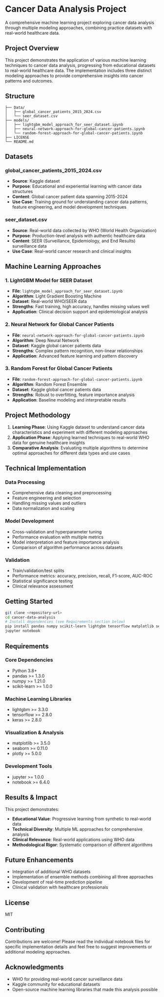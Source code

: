 # Cancer Data Analysis Project

A comprehensive machine learning project exploring cancer data analysis through multiple modeling approaches, combining practice datasets with real-world healthcare data.

## Project Overview

This project demonstrates the application of various machine learning techniques to cancer data analysis, progressing from educational datasets to real-world healthcare data. The implementation includes three distinct modeling approaches to provide comprehensive insights into cancer patterns and outcomes.

## Structure

```
├── Data/
│   ├── global_cancer_patients_2015_2024.csv
│   └── seer_dataset.csv
├── models/
│   ├── lightgbm_model_approach_for_seer_dataset.ipynb
│   ├── neural-network-approach-for-global-cancer-patients.ipynb
│   └── random-forest-approach-for-global-cancer-patients.ipynb
├── LICENSE
└── README.md
```

## Datasets

### global_cancer_patients_2015_2024.csv
- **Source**: Kaggle dataset
- **Purpose**: Educational and experiential learning with cancer data structures
- **Content**: Global cancer patient data spanning 2015-2024
- **Use Case**: Training ground for understanding cancer data patterns, feature engineering, and model development techniques

### seer_dataset.csv
- **Source**: Real-world data collected by WHO (World Health Organization)
- **Purpose**: Production-level analysis with authentic healthcare data
- **Content**: SEER (Surveillance, Epidemiology, and End Results) surveillance data
- **Use Case**: Real-world cancer research and clinical insights

## Machine Learning Approaches

### 1. LightGBM Model for SEER Dataset
- **File**: `lightgbm_model_approach_for_seer_dataset.ipynb`
- **Algorithm**: Light Gradient Boosting Machine
- **Dataset**: Real-world WHO/SEER data
- **Strengths**: Fast training, high accuracy, handles missing values well
- **Application**: Clinical decision support and epidemiological analysis

### 2. Neural Network for Global Cancer Patients
- **File**: `neural-network-approach-for-global-cancer-patients.ipynb`
- **Algorithm**: Deep Neural Network
- **Dataset**: Kaggle global cancer patients data
- **Strengths**: Complex pattern recognition, non-linear relationships
- **Application**: Advanced feature learning and pattern discovery

### 3. Random Forest for Global Cancer Patients
- **File**: `random-forest-approach-for-global-cancer-patients.ipynb`
- **Algorithm**: Random Forest Ensemble
- **Dataset**: Kaggle global cancer patients data
- **Strengths**: Robust to overfitting, feature importance analysis
- **Application**: Baseline modeling and interpretable results

## Project Methodology

1. **Learning Phase**: Using Kaggle dataset to understand cancer data characteristics and experiment with different modeling approaches
2. **Application Phase**: Applying learned techniques to real-world WHO data for genuine healthcare insights
3. **Comparative Analysis**: Evaluating multiple algorithms to determine optimal approaches for different data types and use cases

## Technical Implementation

### Data Processing
- Comprehensive data cleaning and preprocessing
- Feature engineering and selection
- Handling missing values and outliers
- Data normalization and scaling

### Model Development
- Cross-validation and hyperparameter tuning
- Performance evaluation with multiple metrics
- Model interpretation and feature importance analysis
- Comparison of algorithm performance across datasets

### Validation
- Train/validation/test splits
- Performance metrics: accuracy, precision, recall, F1-score, AUC-ROC
- Statistical significance testing
- Clinical relevance assessment

## Getting Started

```bash
git clone <repository-url>
cd cancer-data-analysis
# Install dependencies (see Requirements section below)
pip install pandas numpy scikit-learn lightgbm tensorflow matplotlib seaborn plotly jupyter
jupyter notebook
```

## Requirements

### Core Dependencies
- Python 3.8+
- pandas >= 1.3.0
- numpy >= 1.21.0
- scikit-learn >= 1.0.0

### Machine Learning Libraries
- lightgbm >= 3.3.0
- tensorflow >= 2.8.0
- keras >= 2.8.0

### Visualization & Analysis
- matplotlib >= 3.5.0
- seaborn >= 0.11.0
- plotly >= 5.0.0

### Development Tools
- jupyter >= 1.0.0
- notebook >= 6.4.0

## Results & Impact

This project demonstrates:
- **Educational Value**: Progressive learning from synthetic to real-world data
- **Technical Diversity**: Multiple ML approaches for comprehensive analysis
- **Clinical Relevance**: Real-world applications using WHO data
- **Methodological Rigor**: Systematic comparison of different algorithms

## Future Enhancements

- Integration of additional WHO datasets
- Implementation of ensemble methods combining all three approaches
- Development of real-time prediction pipeline
- Clinical validation with healthcare professionals

## License

MIT

## Contributing

Contributions are welcome! Please read the individual notebook files for specific implementation details and feel free to suggest improvements or additional modeling approaches.

## Acknowledgments

- WHO for providing real-world cancer surveillance data
- Kaggle community for educational datasets
- Open-source machine learning libraries that made this analysis possible

